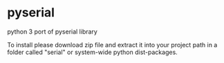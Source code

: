 # pyserial
python 3 port of pyserial library

To install please download zip file and extract it into your project path in a folder called "serial" or system-wide python dist-packages.

